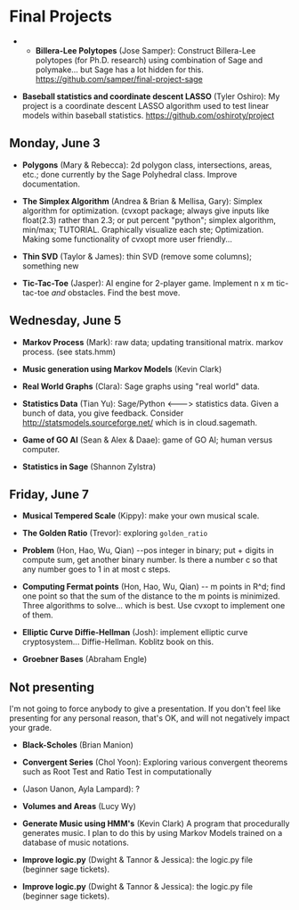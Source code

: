 # Final Projects

 - - **Billera-Lee Polytopes** (Jose Samper): Construct Billera-Lee polytopes (for Ph.D. research) using combination of Sage and polymake... but Sage has a lot hidden for this.  <https://github.com/samper/final-project-sage>

 - **Baseball statistics and coordinate descent LASSO** (Tyler Oshiro): My project is a coordinate descent LASSO algorithm used to test linear models within baseball statistics. <https://github.com/oshiroty/project>


## Monday, June 3

 - **Polygons** (Mary & Rebecca): 2d polygon class, intersections, areas, etc.; done currently by the Sage Polyhedral class.  Improve documentation.

 - **The Simplex Algorithm** (Andrea & Brian & Mellisa, Gary): Simplex algorithm for optimization.   (cvxopt package; always give inputs like float(2.3) rather than 2.3; or put percent "python";  simplex algorithm, min/max; TUTORIAL. Graphically visualize each ste; Optimization.  Making some functionality of cvxopt more user friendly...

 - **Thin SVD** (Taylor & James): thin SVD (remove some columns); something new

 - **Tic-Tac-Toe** (Jasper): AI engine for 2-player game. Implement n x m tic-tac-toe *and* obstacles.  Find the best move.


## Wednesday, June 5

 - **Markov Process** (Mark): raw data; updating transitional matrix.  markov process.  (see stats.hmm)

 - **Music generation using Markov Models** (Kevin Clark)

- **Real World Graphs** (Clara): Sage graphs using "real world" data.

 - **Statistics Data** (Tian Yu): Sage/Python <---> statistics data.  Given a bunch of data, you give feedback. Consider <http://statsmodels.sourceforge.net/> which is in cloud.sagemath.

 - **Game of GO AI** (Sean & Alex & Daae): game of GO AI;   human versus computer.


 - **Statistics in Sage** (Shannon Zylstra)

 ## Friday, June 7



 - **Musical Tempered Scale** (Kippy):  make your own musical scale.

 - **The Golden Ratio** (Trevor): exploring `golden_ratio`

 - **Problem** (Hon, Hao, Wu, Qian) --pos integer in binary; put + digits in compute sum, get another binary number.  Is there a number  c so that any number goes to 1 in at most c steps.

 - **Computing Fermat points** (Hon, Hao, Wu, Qian) -- m points in R^d; find one point so that the sum of the distance to the m points is minimized. Three algorithms to solve... which is best.  Use cvxopt to implement one of them.

 - **Elliptic Curve Diffie-Hellman** (Josh): implement elliptic curve cryptosystem... Diffie-Hellman.  Koblitz book on this.

 - **Groebner Bases** (Abraham Engle)



## Not presenting

I'm not going to force anybody to give a presentation.
If you don't feel like presenting for any personal reason, that's OK, and will not negatively impact your grade.

 - **Black-Scholes** (Brian Manion)

 - **Convergent Series** (Chol Yoon): Exploring various convergent theorems such as Root Test and Ratio Test in computationally

 - (Jason Uanon, Ayla Lampard): ?

 - **Volumes and Areas** (Lucy Wy)

 - **Generate Music using HMM's** (Kevin Clark) A program that procedurally generates music. I plan to do this by using Markov Models trained on a database of music notations.

 - **Improve logic.py** (Dwight & Tannor & Jessica): the logic.py file (beginner sage tickets).


 - **Improve logic.py** (Dwight & Tannor & Jessica): the logic.py file (beginner sage tickets).


